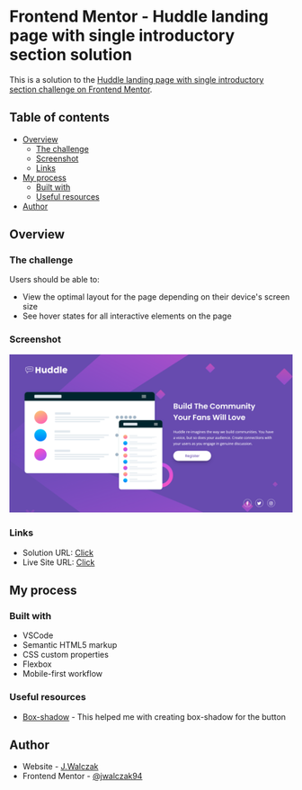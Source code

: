 # Frontend Mentor - Huddle landing page with single introductory section solution

This is a solution to the [Huddle landing page with single introductory section challenge on Frontend Mentor](https://www.frontendmentor.io/challenges/huddle-landing-page-with-a-single-introductory-section-B_2Wvxgi0).

## Table of contents

- [Overview](#overview)
  - [The challenge](#the-challenge)
  - [Screenshot](#screenshot)
  - [Links](#links)
- [My process](#my-process)
  - [Built with](#built-with)
  - [Useful resources](#useful-resources)
- [Author](#author)

## Overview

### The challenge

Users should be able to:

- View the optimal layout for the page depending on their device's screen size
- See hover states for all interactive elements on the page

### Screenshot

![](./images/screen.jpg)

### Links

- Solution URL: [Click](https://www.frontendmentor.io/solutions/responsive-landing-page-mobile-first-workflow-flexbox-UJcF1ptjjJ)
- Live Site URL: [Click](https://jwalczak94.github.io/Huddle-landing-page/)

## My process

### Built with

- VSCode
- Semantic HTML5 markup
- CSS custom properties
- Flexbox
- Mobile-first workflow

### Useful resources

- [Box-shadow](https://html-css-js.com/css/generator/box-shadow/) - This helped me with creating box-shadow for the button

## Author

- Website - [J.Walczak](https://github.com/jwalczak94)
- Frontend Mentor - [@jwalczak94](https://www.frontendmentor.io/profile/jwalczak94)